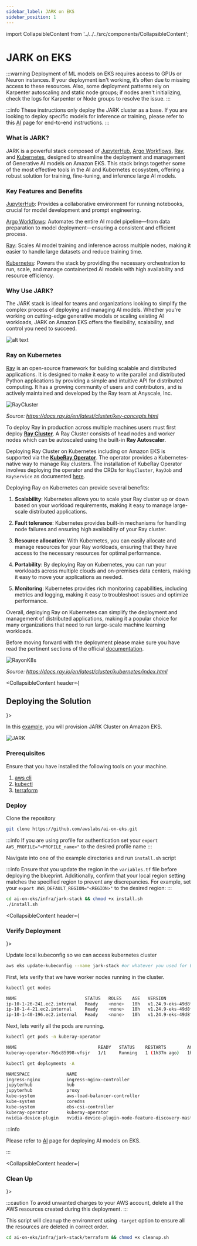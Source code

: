 ```yaml
---
sidebar_label: JARK on EKS
sidebar_position: 1
---
```

import CollapsibleContent from '../../../src/components/CollapsibleContent';

# JARK on EKS

:::warning
Deployment of ML models on EKS requires access to GPUs or Neuron instances. If your deployment isn't working, it’s often due to missing access to these resources. Also, some deployment patterns rely on Karpenter autoscaling and static node groups; if nodes aren't initializing, check the logs for Karpenter or Node groups to resolve the issue.
:::

:::info
These instructions only deploy the JARK cluster as a base. If you are looking to deploy specific models for inference or training, please refer to this [AI](https://awslabs.github.io/ai-on-eks/docs/blueprints) page for end-to-end instructions.
:::

### What is JARK?
JARK is a powerful stack composed of [JupyterHub](https://jupyter.org/hub), [Argo Workflows](https://github.com/argoproj/argo-workflows), [Ray](https://github.com/ray-project/ray), and [Kubernetes](https://kubernetes.io/), designed to streamline the deployment and management of Generative AI models on Amazon EKS. This stack brings together some of the most effective tools in the AI and Kubernetes ecosystem, offering a robust solution for training, fine-tuning, and inference large AI models.

### Key Features and Benefits
[JupyterHub](https://jupyter.org/hub): Provides a collaborative environment for running notebooks, crucial for model development and prompt engineering.

[Argo Workflows](https://github.com/argoproj/argo-workflows): Automates the entire AI model pipeline—from data preparation to model deployment—ensuring a consistent and efficient process.

[Ray](https://github.com/ray-project/ray): Scales AI model training and inference across multiple nodes, making it easier to handle large datasets and reduce training time.

[Kubernetes](https://kubernetes.io/): Powers the stack by providing the necessary orchestration to run, scale, and manage containerized AI models with high availability and resource efficiency.

### Why Use JARK?
The JARK stack is ideal for teams and organizations looking to simplify the complex process of deploying and managing AI models. Whether you're working on cutting-edge generative models or scaling existing AI workloads, JARK on Amazon EKS offers the flexibility, scalability, and control you need to succeed.


![alt text](img/jark.png)


### Ray on Kubernetes

[Ray](https://www.ray.io/) is an open-source framework for building scalable and distributed applications. It is designed to make it easy to write parallel and distributed Python applications by providing a simple and intuitive API for distributed computing. It has a growing community of users and contributors, and is actively maintained and developed by the Ray team at Anyscale, Inc.

![RayCluster](img/ray-cluster.svg)

*Source: https://docs.ray.io/en/latest/cluster/key-concepts.html*

To deploy Ray in production across multiple machines users must first deploy [**Ray Cluster**](https://docs.ray.io/en/latest/cluster/getting-started.html). A Ray Cluster consists of head nodes and worker nodes which can be autoscaled using the built-in **Ray Autoscaler**.

Deploying Ray Cluster on Kubernetes including on Amazon EKS is supported via the [**KubeRay Operator**](https://ray-project.github.io/kuberay/). The operator provides a Kubernetes-native way to manage Ray clusters. The installation of KubeRay Operator involves deploying the operator and the CRDs for `RayCluster`, `RayJob` and `RayService` as documented [here](https://ray-project.github.io/kuberay/deploy/helm/).

Deploying Ray on Kubernetes can provide several benefits:

1. **Scalability**: Kubernetes allows you to scale your Ray cluster up or down based on your workload requirements, making it easy to manage large-scale distributed applications.

1. **Fault tolerance**: Kubernetes provides built-in mechanisms for handling node failures and ensuring high availability of your Ray cluster.

1. **Resource allocation**: With Kubernetes, you can easily allocate and manage resources for your Ray workloads, ensuring that they have access to the necessary resources for optimal performance.

1. **Portability**: By deploying Ray on Kubernetes, you can run your workloads across multiple clouds and on-premises data centers, making it easy to move your applications as needed.

1. **Monitoring**: Kubernetes provides rich monitoring capabilities, including metrics and logging, making it easy to troubleshoot issues and optimize performance.

Overall, deploying Ray on Kubernetes can simplify the deployment and management of distributed applications, making it a popular choice for many organizations that need to run large-scale machine learning workloads.

Before moving forward with the deployment please make sure you have read the pertinent sections of the official [documentation](https://docs.ray.io/en/latest/cluster/kubernetes/index.html).

![RayonK8s](img/ray_on_kubernetes.webp)

*Source: https://docs.ray.io/en/latest/cluster/kubernetes/index.html*

<CollapsibleContent header={<h2><span>Deploying the Solution</span></h2>}>

In this [example](https://github.com/awslabs/ai-on-eks/tree/main/infra/jark-stack/terraform), you will provision JARK Cluster on Amazon EKS.

![JARK](img/jark-stack.png)


### Prerequisites

Ensure that you have installed the following tools on your machine.

1. [aws cli](https://docs.aws.amazon.com/cli/latest/userguide/install-cliv2.html)
2. [kubectl](https://Kubernetes.io/docs/tasks/tools/)
3. [terraform](https://learn.hashicorp.com/tutorials/terraform/install-cli)

### Deploy

Clone the repository

```bash
git clone https://github.com/awslabs/ai-on-eks.git
```
:::info
If you are using profile for authentication
set your `export AWS_PROFILE="<PROFILE_name>"` to the desired profile name
:::

Navigate into one of the example directories and run `install.sh` script

:::info
Ensure that you update the region in the `variables.tf` file before deploying the blueprint.
Additionally, confirm that your local region setting matches the specified region to prevent any discrepancies.
For example, set your `export AWS_DEFAULT_REGION="<REGION>"` to the desired region:
:::


```bash
cd ai-on-eks/infra/jark-stack && chmod +x install.sh
./install.sh
```

</CollapsibleContent>

<CollapsibleContent header={<h3><span>Verify Deployment</span></h3>}>

Update local kubeconfig so we can access kubernetes cluster

```bash
aws eks update-kubeconfig --name jark-stack #or whatever you used for EKS cluster name
```

First, lets verify that we have worker nodes running in the cluster.

```bash
kubectl get nodes
```

```bash
NAME                          STATUS   ROLES    AGE   VERSION
ip-10-1-26-241.ec2.internal   Ready    <none>   10h   v1.24.9-eks-49d8fe8
ip-10-1-4-21.ec2.internal     Ready    <none>   10h   v1.24.9-eks-49d8fe8
ip-10-1-40-196.ec2.internal   Ready    <none>   10h   v1.24.9-eks-49d8fe8
```

Next, lets verify all the pods are running.

```bash
kubectl get pods -n kuberay-operator
```

```bash
NAME                               READY   STATUS    RESTARTS        AGE
kuberay-operator-7b5c85998-vfsjr   1/1     Running   1 (1h37m ago)   1h
```

```bash
kubectl get deployments -A
```

```bash
NAMESPACE              NAME                                                 READY   UP-TO-DATE   AVAILABLE   AGE
ingress-nginx          ingress-nginx-controller                             1/1     1            1           36h
jupyterhub             hub                                                  1/1     1            1           36h
jupyterhub             proxy                                                1/1     1            1           36h
kube-system            aws-load-balancer-controller                         2/2     2            2           36h
kube-system            coredns                                              2/2     2            2           2d5h
kube-system            ebs-csi-controller                                   2/2     2            2           2d5h
kuberay-operator       kuberay-operator                                     1/1     1            1           36h
nvidia-device-plugin   nvidia-device-plugin-node-feature-discovery-master   1/1     1
```

:::info

Please refer to [AI](https://awslabs.github.io/ai-on-eks/docs/blueprints) page for deploying AI models on EKS.

:::

</CollapsibleContent>

<CollapsibleContent header={<h3><span>Clean Up</span></h3>}>

:::caution
To avoid unwanted charges to your AWS account, delete all the AWS resources created during this deployment.
:::

This script will cleanup the environment using `-target` option to ensure all the resources are deleted in correct order.

```bash
cd ai-on-eks/infra/jark-stack/terraform && chmod +x cleanup.sh
```

</CollapsibleContent>
